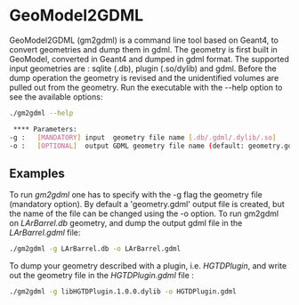 # GeoModel2GDML

GeoModel2GDML (gm2gdml) is a command line tool based on Geant4, to convert geometries and dump them in gdml.
The geometry is first built in GeoModel, converted in Geant4 and dumped in gdml format.
The supported input geometries are : sqlite (.db), plugin (.so/dylib) and gdml.
Before the dump operation the geometry is revised and the unidentified volumes are pulled out from the geometry.
Run the executable with the --help option to see the available options:

``` bash
./gm2gdml --help

 **** Parameters: 
-g :   [MANDATORY] input  geometry file name [.db/.gdml/.dylib/.so] 
-o :   [OPTIONAL]  output GDML geometry file name (default: geometry.gdml)

``` 


## Examples

To run *gm2gdml* one has to specify with the -g flag the geometry file (mandatory option). By default a 'geometry.gdml' output file is created, but the name of the file can be changed using the -o option. 
To run gm2gdml on *LArBarrel.db* geometry, and dump the output gdml file in the *LArBarrel.gdml* file:
``` bash
./gm2gdml -g LArBarrel.db -o LArBarrel.gdml
``` 

To dump your geometry described with a plugin, i.e.  *HGTDPlugin*, and write out the geometry file in the *HGTDPlugin.gdml* file :
``` bash
./gm2gdml -g libHGTDPlugin.1.0.0.dylib -o HGTDPlugin.gdml
``` 
